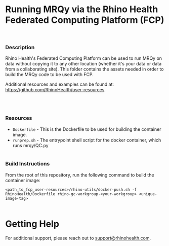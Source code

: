 # Running MRQy via the Rhino Health Federated Computing Platform (FCP)
<br/>

### **Description**

Rhino Health's Federated Computing Platform can be used to run MRQy on data without copying it to any other location (whether it's your data or data from a collaborating site). This folder contains the assets needed in order to build the MRQy code to be used with FCP.

Additional resources and examples can be found at: https://github.com/RhinoHealth/user-resources

<br/><br/>

### **Resources**
- `Dockerfile` - This is the Dockerfile to be used for building the container image.
- `runprep.sh` - The entrypoint shell script for the docker container, which runs mrqy/QC.py
<br><br>

### **Build Instructions**
From the root of this repository, run the following command to build the container image:

```<path_to_fcp_user-resources>/rhino-utils/docker-push.sh -f RhinoHealth/Dockerfile rhino-gc-workgroup-<your-workgroup> <unique-image-tag>```
<br><br>


# Getting Help
For additional support, please reach out to [support@rhinohealth.com](mailto:support@rhinohealth.com).
